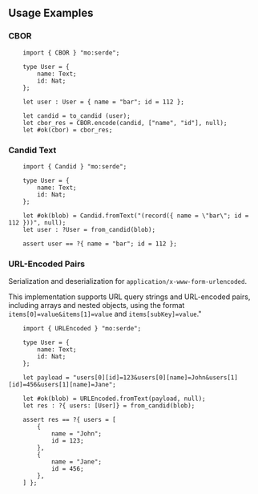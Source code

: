 
## Usage Examples

### CBOR 

```mokoto
    import { CBOR } "mo:serde";

    type User = {
        name: Text;
        id: Nat;
    };

    let user : User = { name = "bar"; id = 112 };

    let candid = to_candid (user);
    let cbor_res = CBOR.encode(candid, ["name", "id"], null);
    let #ok(cbor) = cbor_res;
```

### Candid Text
```motoko
    import { Candid } "mo:serde";

    type User = {
        name: Text;
        id: Nat;
    };

    let #ok(blob) = Candid.fromText("(record({ name = \"bar\"; id = 112 }))", null);
    let user : ?User = from_candid(blob);

    assert user == ?{ name = "bar"; id = 112 };

```

### URL-Encoded Pairs
Serialization and deserialization for `application/x-www-form-urlencoded`.

This implementation supports URL query strings and URL-encoded pairs, including arrays and nested objects, using the format `items[0]=value&items[1]=value` and `items[subKey]=value`."

```motoko
    import { URLEncoded } "mo:serde";
    
    type User = {
        name: Text;
        id: Nat; 
    };
    
    let payload = "users[0][id]=123&users[0][name]=John&users[1][id]=456&users[1][name]=Jane";

    let #ok(blob) = URLEncoded.fromText(payload, null);
    let res : ?{ users: [User]} = from_candid(blob);

    assert res == ?{ users = [
        {
            name = "John";
            id = 123;
        },
        {
            name = "Jane";
            id = 456;
        },
    ] };

```
